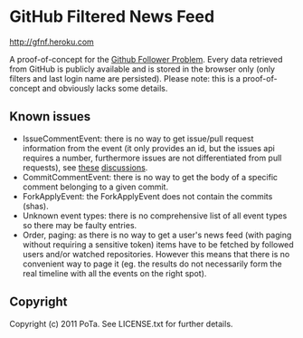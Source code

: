 # GitHub Filtered News Feed

http://gfnf.heroku.com

A proof-of-concept for the [Github Follower Problem](http://bcardarella.com/post/6075296352/the-github-follower-problem). Every data retrieved from GitHub is
publicly available and is stored in the browser only (only filters and last login name are persisted). Please note: this is a proof-of-concept and obviously
lacks some details.

## Known issues

* IssueCommentEvent: there is no way to get issue/pull request information from the event (it only provides an id, but the issues api requires a number,
  furthermore issues are not differentiated from pull requests), see [these](http://support.github.com/discussions/api/307-wrong-issue_id-in-issuecommentevent)
  [discussions](http://support.github.com/discussions/site/3386-pull-request-comments-are-tagged-as-issuecomment).
* CommitCommentEvent: there is no way to get the body of a specific comment belonging to a given commit.
* ForkApplyEvent: the ForkApplyEvent does not contain the commits (shas).
* Unknown event types: there is no comprehensive list of all event types so there may be faulty entries.
* Order, paging: as there is no way to get a user's news feed (with paging without requiring a sensitive token) items have to be fetched by followed users and/or
  watched repositories. However this means that there is no convenient way to page it (eg. the results do not necessarily form the real timeline with all the events
  on the right spot).

## Copyright

Copyright (c) 2011 PoTa. See LICENSE.txt for
further details.
